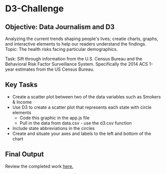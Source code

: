 # D3-Challenge

## Objective: Data Journalism and D3

Analyzing the current trends shaping people's lives; creatie charts, graphs, and interactive elements to help our readers understand the findings.
<br />
Topic: The health risks facing particular demographics. 
<br />

Task: Sift through information from the U.S. Census Bureau and the Behavioral Risk Factor Surveillance System. Specifically the 2014 ACS 1-year estimates from the US Census Bureau.

## Key Tasks
* Create a scatter plot between two of the data variables such as Smokers & Income
* Use D3 to create a scatter plot that represents each state with circle elements
  * Code this graphic in the app.js file
  * Pull in the data from data.csv - use the d3.csv function
* Include state abbreviations in the circles
* Create and situate your axes and labels to the left and bottom of the chart

## Final Output
Review the completed work [here.](https://rls1316.github.io/D3-Challenge/)
